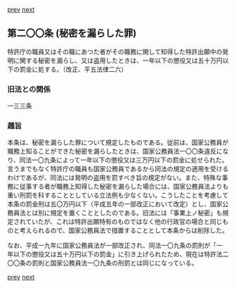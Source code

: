 [prev](/specific/markdowns/特許法/292_Mp-Ch_11-At_199.md)
[next](/specific/markdowns/特許法/294_Mp-Ch_11-At_200_2.md)
## 第二〇〇条 (秘密を漏らした罪)
特許庁の職員又はその職にあつた者がその職務に関して知得した特許出願中の発明に関する秘密を漏らし、又は盗用したときは、一年以下の懲役又は五十万円以下の罰金に処する。（改正、平五法律二六）


### 旧法との関係
一三三条

### 趣旨
本条は、秘密を漏らした罪について規定したものである。従前は、国家公務員が職務上知ることができた秘密を漏らしたときは、国家公務員法一〇〇条違反になり、同法一〇九条によって一年以下の懲役又は三万円以下の罰金に処せられた。言うまでもなく特許庁の職員も国家公務員であるから同法の規定の適用を受けるわけであるが、同法には発明の盗用を罰すべき旨の規定がない。また、特殊な事務に従事する者が職務上知得した秘密を漏らした場合には、国家公務員法よりも重い刑罰を科することとしている立法例も少なくない。こうしたことを考慮して本条の罰金刑は五〇万円以下（平成五年の一部改正において改定）とし、国家公務員法とは別に規定を置くこととしたのである。旧法には「事業上ノ秘密」も規定されていたが、これは特許出願特有のものではなく他の行政官の場合と同じものと考えられるので、国家公務員法で措置することとして本条からは削除した。

なお、平成一九年に国家公務員法が一部改正され、同法一〇九条の罰則が「一年以下の懲役又は五十万円以下の罰金」に引き上げられたため、現在は特許法二〇〇条の罰則と国家公務員法一〇九条の刑罰とは同じになっている。


[prev](/specific/markdowns/特許法/292_Mp-Ch_11-At_199.md)
[next](/specific/markdowns/特許法/294_Mp-Ch_11-At_200_2.md)